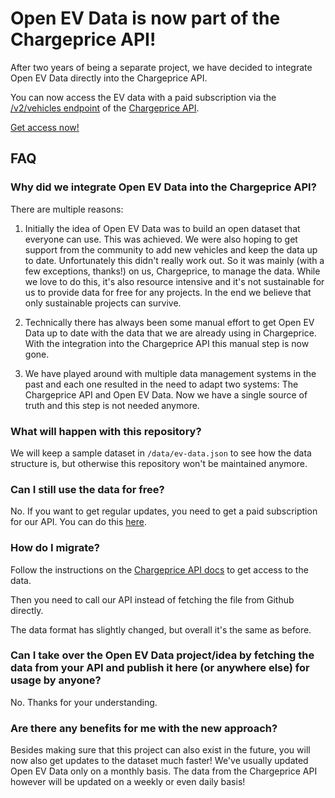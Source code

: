 

# Open EV Data is now part of the Chargeprice API!

After two years of being a separate project, we have decided to integrate Open
EV Data directly into the Chargeprice API.

You can now access the EV data with a paid subscription via the [/v2/vehicles
endpoint](https://github.com/chargeprice/chargeprice-api-docs/blob/master/api/v2/vehicles/index.md)
of the [Chargeprice API](https://github.com/chargeprice/chargeprice-api-docs).

[Get access
now!](https://github.com/chargeprice/chargeprice-api-docs#getting-access)

## FAQ

### Why did we integrate Open EV Data into the Chargeprice API?

There are multiple reasons:

1) Initially the idea of Open EV Data was to build an open dataset that everyone
   can use. This was achieved. We were also hoping to get support from the
   community to add new vehicles and keep the data up to date. Unfortunately
   this didn't really work out. So it was mainly (with a few exceptions,
   thanks!) on us, Chargeprice, to manage the data. While we love to do this,
   it's also resource intensive and it's not sustainable for us to provide data
   for free for any projects. In the end we believe that
   only sustainable projects can survive.

2) Technically there has always been some manual effort to get Open EV Data up
   to date with the data that we are already using in Chargeprice. With the
   integration into the Chargeprice API this manual step is now gone.

3) We have played around with multiple data management systems in the past and
   each one resulted in the need to adapt two systems: The Chargeprice API and
   Open EV Data. Now we have a single source of truth and this step is not
   needed anymore.

### What will happen with this repository?

We will keep a sample dataset in `/data/ev-data.json` to see how the data
structure is, but otherwise this repository won't be maintained anymore.

### Can I still use the data for free?

No. If you want to get regular updates, you need to get a paid subscription for our API. 
You can do this [here](https://www.chargeprice.net/quotes).

### How do I migrate?

Follow the instructions on the [Chargeprice API
docs](https://github.com/chargeprice/chargeprice-api-docs) to get access to the
data.

Then you need to call our API instead of fetching the file from Github directly.

The data format has slightly changed, but overall it's the same as before. 

### Can I take over the Open EV Data project/idea by fetching the data from your API and publish it here (or anywhere else) for usage by anyone?

No. Thanks for your understanding.

### Are there any benefits for me with the new approach?

Besides making sure that this project can also exist in the future, you will now
also get updates to the dataset much faster! We've usually updated Open EV Data
only on a monthly basis. The data from the Chargeprice API however will be
updated on a weekly or even daily basis!

